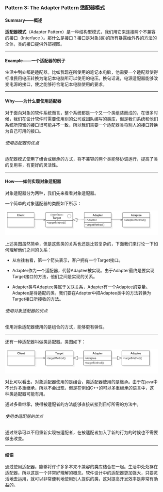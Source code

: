 ### Pattern 3: The Adapter Pattern  适配器模式

#### Summary——概述

**适配器模式**（Adapter Pattern）是一种结构型模式，我们用它来连接两个不兼容的接口（Interface ）。那什么是接口？接口是对象(类)的所有暴露给外界的方法的全体，类的接口提供外部视图。

---

#### Example——一个适配器的例子

生活中到处都是适配器。比如我现在所使用的笔记本电脑，他需要一个适配器使得标准民用电压转换为笔记本电脑所可以使用的电压。换句话说，电源适配器能够改变电源的接口，使之能够符合笔记本电脑使用的要求。

---

#### Why——为什么要使用适配器

对于面向对象的软件系统而言，整个系统都是一个又一个类组装而成的，在很多时候，我们在设计软件时需要使用别的公司或团队编写的类库，但是我们系统和他们系统所预留的接口很可能并不一致，所以我们需要一个适配器类将别人的接口转换为自己可用的接口。

###### 使用适配器的优点

适配器模式使用了组合或继承的方式，将不兼容的两个类能够协调运行，提高了类的复用率，有更好的灵活性。

---

#### How——如何实现对象适配器

对象适配器分为两种，我们先来看看对象适配器。

一个简单的对象适配器的类图如下所示：

<center>

  ![对象适配器类图](https://raw.githubusercontent.com/Jannchie/Software-Design-Pattern-Note/master/Pattern%203%20The%20Adapter%20Pattern/3-1.png)

</center>

上述类图虽然简单，但是这些类的关系也还是比较复杂的，下面我们来讨论一下如何理解他们之间的关系：

- 从左往右看，第一个箭头表示，客户拥有一个Target接口。

- Adapter作为一个适配器，代替Adaptee被实现。由于Adapter最终是要实现Target接口的方法，他们之间是实现的关系。

- Adapter类与Adaptee类属于关联关系，Adapter有一个Adaptee的变量。Adaptee是待适配的类。我们要在Adapter中把Adaptee类中的方法转换为Target接口所接收的方法。
 

###### 使用对象适配器的优点

使用对象适配器使用的是组合的方式，能够更有弹性。

---

还有一种适配器叫做类适配器。类图如下：

<center>

  ![类适配器类图](https://raw.githubusercontent.com/Jannchie/Software-Design-Pattern-Note/master/Pattern%203%20The%20Adapter%20Pattern/3-2.png)

  </center>

对比可以看出，对象适配器使用的是组合，类适配器使用的是继承。由于在java中不允许多重继承，所以不会出现，但是在例如C++的可以多重继承的语言中，这种类适配器可能有用。

通过多重继承，使得被适配者的方法能够直接转接到目标所需的方法中。

###### 使用类适配器的优点

通过继承可以不用重新实现被适配者，在被适配者加入了新的行为的时候也不需要做出改变。

---

#### 结语

通过使用适配器，能够将许许多多本来不兼容的类库结合在一起。生活中处处存在适配器，所以这是一个非常好理解的概念。软件设计中的适配器更加强大，只要灵活地去运用，就可以非常便利地使用别人提供的类，这对提高开发效率是非常有助益的。
